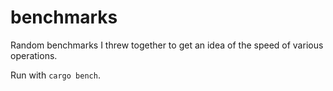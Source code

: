 # benchmarks

Random benchmarks I threw together to get an idea of the speed of various
operations.

Run with `cargo bench`.
